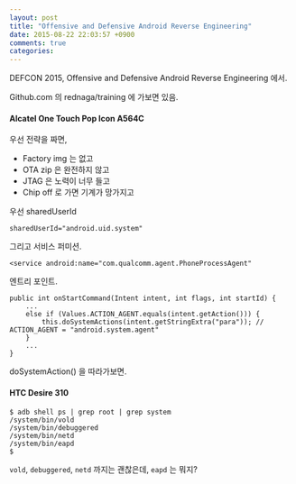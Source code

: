 ```yaml
---
layout: post
title: "Offensive and Defensive Android Reverse Engineering"
date: 2015-08-22 22:03:57 +0900
comments: true
categories: 
---
```


DEFCON 2015, Offensive and Defensive Android Reverse Engineering 에서.

Github.com 의 rednaga/training 에 가보면 있음.

#### Alcatel One Touch Pop Icon A564C

우선 전략을 짜면,

* Factory img 는 없고
* OTA zip 은 완전하지 않고
* JTAG 은 노력이 너무 들고
* Chip off 로 가면 기계가 망가지고



우선 sharedUserId

```
sharedUserId="android.uid.system"
```

그리고 서비스 퍼미션.

```
<service android:name="com.qualcomm.agent.PhoneProcessAgent"
```

엔트리 포인트.

```
public int onStartCommand(Intent intent, int flags, int startId) {
    ...
    else if (Values.ACTION_AGENT.equals(intent.getAction())) {
        this.doSystemActions(intent.getStringExtra("para")); // ACTION_AGENT = "android.system.agent"
    }
    ...
}
```

doSystemAction() 을 따라가보면.

#### HTC Desire 310

```
$ adb shell ps | grep root | grep system
/system/bin/vold
/system/bin/debuggered
/system/bin/netd
/system/bin/eapd
$
```

`vold`, `debuggered`, `netd` 까지는 괜찮은데, `eapd` 는 뭐지?

